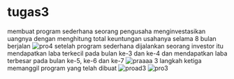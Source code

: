 # tugas3
 membuat program sederhana seorang pengusaha menginvestasikan uangnya dengan menghitung total keuntungan usahanya selama 8 bulan berjalan 
 ![pro4](https://user-images.githubusercontent.com/46995335/52949718-aca07100-33af-11e9-9001-3127bbc4fd9a.png)
 setelah program sederhana dijalankan seorang investor itu mendapatkan laba terkecil pada bulan ke-3 dan ke-4 dan mendapatkan laba terbesar pada bulan ke-5, ke-6 dan ke-7 
 ![praaaa 3](https://user-images.githubusercontent.com/46995335/52949820-fd17ce80-33af-11e9-9748-a1d824ff41f8.jpg)
langkah ketiga memanggil program yang telah dibuat 
![proad3](https://user-images.githubusercontent.com/46995335/52949890-29cbe600-33b0-11e9-99cf-4a666b9712cb.png)
![pro3](https://user-images.githubusercontent.com/46995335/52949891-2a647c80-33b0-11e9-9385-6b46c7d1ffb7.png)
